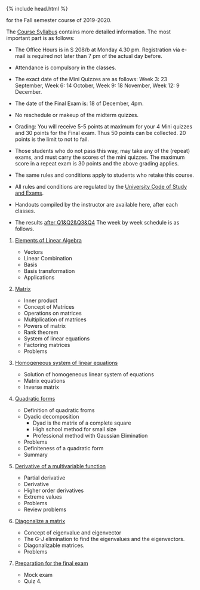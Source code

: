 {% include head.html %}

for the Fall semester course of 2019-2020.

The [Course Syllabus](http://web.uni-corvinus.hu/magyarkuti/LinearAlgebra-2019.pdf)  contains more detailed information.
The most important part is as follows:

* The Office Hours is in S 208/b at Monday 4.30 pm. Registration via e-mail is required not later than 7 pm of the actual day before.
* Attendance is compulsory in the classes.
* The exact date of the Mini Quizzes are as follows:
    Week 3: 23 September,
    Week 6: 14 October,
    Week 9: 18 November,
    Week 12: 9 December.
* The date of the Final Exam is: 18 of December, 4pm.
* No reschedule or makeup of the midterm quizzes.

* Grading: You will receive 5-5 points at maximum for your 4 Mini quizzes and 30 points for the Final exam. Thus 50 points can be collected. 20 points is the limit to not to fail.
* Those students who do not pass this way, may take any of the (repeat) exams, and must carry the scores of the mini quizzes. The maximum score in a repeat exam is 30 points and the above grading applies.
* The same rules and conditions apply to students who retake this course.
* All rules and conditions are regulated by the 
[University Code of Study and Exams](http://portal.uni-corvinus.hu/fileadmin/user_upload/hu/kozponti_szervezeti_egysegek/nemzetkozi_iroda/files/Regulations_NEW_NEW/TVSZ/III_1_TVSZ_2017_december_19.pdf).
* Handouts compiled by the instructor are available here, after each classes.
* The results [after Q1&Q2&Q3&Q4](http://web.uni-corvinus.hu/magyarkuti/LAResults.pdf)
The week by week schedule is as follows.

1. [Elements of Linear Algebra](http://web.uni-corvinus.hu/magyarkuti/1-LinearAlgebra.pdf)
   * Vectors
   * Linear Combination
   * Basis
   * Basis transformation
   * Applications

1. [Matrix](http://web.uni-corvinus.hu/magyarkuti/2-LinearAlgebra.pdf)
   * Inner product
   * Concept of Matrices
   * Operations on matrices
   * Multiplication of matrices
   * Powers of matrix
   * Rank theorem
   * System of linear equations
   * Factoring matrices
   * Problems

1. [Homogeneous system of linear equations](http://web.uni-corvinus.hu/magyarkuti/4-LinearAlgebra.pdf)
   * Solution of homogeneous linear system of equations
   * Matrix equations
   * Inverse matrix

1. [Quadratic forms](http://web.uni-corvinus.hu/magyarkuti/5-LinearAlgebra.pdf)
   * Definition of quadratic froms
   * Dyadic decomposition
      * Dyad is the matrix of a complete square
      * High school method for small size
      * Professional method with Gaussian Elimination
   * Problems
   * Definiteness of a quadratic form
   * Summary

1. [Derivative of a multivariable function](http://web.uni-corvinus.hu/magyarkuti/6-LinearAlgebra.pdf)
   * Partial derivative
   * Derivative
   * Higher order derivatives
   * Extreme values
   * Problems
   * Review problems

1. [Diagonalize a matrix](http://web.uni-corvinus.hu/magyarkuti/7-LinearAlgebra.pdf)
   * Concept of eigenvalue and eigenvector
   * The G-J elimination to find the eigenvalues and the eigenvectors.
   * Diagonalizable matrices.
   * Problems

1. [Preparation for the final exam](http://web.uni-corvinus.hu/magyarkuti/8-LinearAlgebra.pdf)
   * Mock exam
   * Quiz 4.
 
<!---

1. [Midterm ====
Preparing to the Midterm 1 
   *](http://web.uni-corvinus.hu/magyarkuti/mat1mid07A.pdf download]
   *](http://web.uni-corvinus.hu/magyarkuti/midterm.pdf download]
-->
